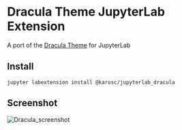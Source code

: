 # Dracula Theme JupyterLab Extension

A port of the [Dracula Theme](https://github.com/dracula/dracula-theme) for JupyterLab

## Install

```
jupyter labextension install @karosc/jupyterlab_dracula

```
## Screenshot
![Dracula_screenshot](https://i.imgur.com/f93HbBV.png "Dracula_screenshot")
